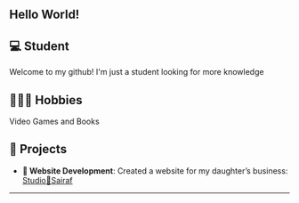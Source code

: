 ## Hello World!

## 💻 Student
Welcome to my github!
I'm just a student looking for more knowledge 

## 🧑🏻‍💻 Hobbies 
Video Games and Books

## 🔧 **Projects**
- **💛 Website Development**: Created a website for my daughter’s business: [Studio💛Sairaf](https://www.studiosairaf.com.br)
---



